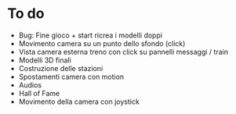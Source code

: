 # To do

  * Bug: Fine gioco + start ricrea i modelli doppi
  * Movimento camera su un punto dello sfondo (click) 
  * Vista camera esterna treno con click su pannelli messaggi / train
  * Modelli 3D finali
  * Costruzione delle stazioni
  * Spostamenti camera con motion
  * Audios
  * Hall of Fame
  * Movimento della camera con joystick
  